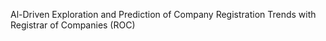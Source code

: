 Al-Driven Exploration and Prediction of Company Registration Trends with Registrar of Companies (ROC)
